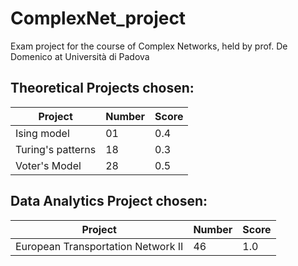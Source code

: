 # ComplexNet_project

Exam project for the course of Complex Networks, held by prof. De Domenico at Università di Padova

## Theoretical Projects chosen:

| Project               | Number | Score |
|-----------------------|--------|-------|
| Ising model           | 01      | 0.4   |
| Turing's patterns     | 18     | 0.3   |
| Voter's Model         | 28     | 0.5   |

## Data Analytics Project chosen:

| Project                             | Number | Score |
|-------------------------------------|--------|-------|
| European Transportation Network II  | 46     | 1.0   |
